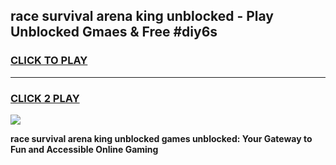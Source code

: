 
## race survival arena king unblocked - Play Unblocked Gmaes & Free #diy6s
<h3>
<a href="https://news.freeplayer.one?title=race_survival_arena_king_unblocked&ref=26F">CLICK TO PLAY</a></h3>
<hr>

<h3>
<a href="https://news.freeplayer.one?title=race_survival_arena_king_unblocked&ref=26F">CLICK 2 PLAY</a>
  
</h3>

<a href="https://news.freeplayer.one?title=race_survival_arena_king_unblocked&ref=26F/"><img src="https://clearcache.store/games.png"></a>


**race survival arena king unblocked games unblocked: Your Gateway to Fun and Accessible Online Gaming**

